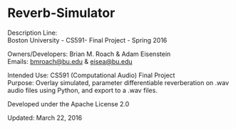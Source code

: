 # Reverb-Simulator

Description Line:   
Boston University - CS591- Final Project - Spring 2016  
  
Owners/Developers: Brian M. Roach & Adam Eisenstein  
Emails: bmroach@bu.edu & eisea@bu.edu  
  
  
Intended Use: CS591 (Computational Audio) Final Project  
Purpose: Overlay simulated, parameter differentiable reverberation on .wav audio files using Python, and export to a .wav files.   
  
Developed under the Apache License 2.0  
  
Updated: March 22, 2016  
